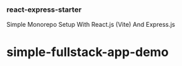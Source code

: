 ### react-express-starter

Simple Monorepo Setup With React.js (Vite) And Express.js
# simple-fullstack-app-demo
